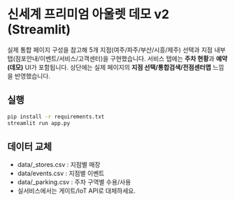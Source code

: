
# 신세계 프리미엄 아울렛 데모 v2 (Streamlit)

실제 통합 페이지 구성을 참고해 5개 지점(여주/파주/부산/시흥/제주) 선택과
지점 내부 탭(점포안내/이벤트/서비스/고객센터)을 구현했습니다.
서비스 탭에는 **주차 현황**과 **예약(데모)** UI가 포함됩니다.
상단에는 실제 페이지의 **지점 선택/통합검색/전점센터맵** 느낌을 반영했습니다.

## 실행
```bash
pip install -r requirements.txt
streamlit run app.py
```

## 데이터 교체
- data/<key>_stores.csv : 지점별 매장
- data/events.csv : 지점별 이벤트
- data/<key>_parking.csv : 주차 구역별 수용/사용
- 실서비스에서는 게이트/IoT API로 대체하세요.
